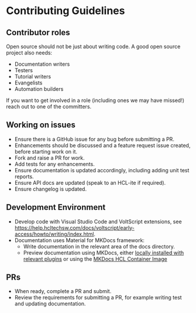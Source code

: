 # Contributing Guidelines

## Contributor roles

Open source should not be just about writing code. A good open source project also needs:

- Documentation writers
- Testers
- Tutorial writers
- Evangelists
- Automation builders

If you want to get involved in a role (including ones we may have missed!) reach out to one of the committers.

## Working on issues

- Ensure there is a GitHub issue for any bug before submitting a PR.
- Enhancements should be discussed and a feature request issue created, before starting work on it.
- Fork and raise a PR for work.
- Add tests for any enhancements.
- Ensure documentation is updated accordingly, including adding unit test reports.
- Ensure API docs are updated (speak to an HCL-ite if required).
- Ensure changelog is updated.

## Development Environment

- Develop code with Visual Studio Code and VoltScript extensions, see https://help.hcltechsw.com/docs/voltscript/early-access/howto/writing/index.html.
- Documentation uses Material for MKDocs framework:
    - Write documentation in the relevant area of the docs directory.
    - Preview documentation using MKDocs, either [locally installed with relevant plugins](https://squidfunk.github.io/mkdocs-material/getting-started/) or using the [MKDocs HCL Container Image](https://github.com/HCL-TECH-SOFTWARE/hcl-mkdocs-build-image)

## PRs

- When ready, complete a PR and submit.
- Review the requirements for submitting a PR, for example writing test and updating documentation.